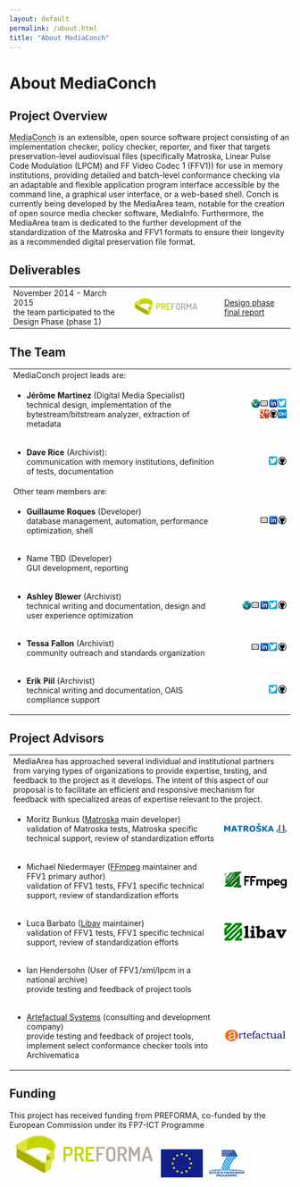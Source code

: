 ```yaml
---
layout: default
permalink: /about.html
title: "About MediaConch"
---
```


# About MediaConch

## Project Overview

<abbr title="Media CONformance CHecker">MediaConch</abbr> is an extensible, open source software project consisting of an implementation checker, policy checker, reporter, and fixer that targets preservation-level audiovisual files (specifically Matroska, Linear Pulse Code Modulation (LPCM) and FF Video Codec 1 (FFV1)) for use in memory institutions, providing detailed and batch-level conformance checking via an adaptable and flexible application program interface accessible by the command line, a graphical user interface, or a web-based shell. Conch is currently being developed by the MediaArea team, notable for the creation of open source media checker software, MediaInfo. Furthermore, the MediaArea team is dedicated to the further development of the standardization of the Matroska and FFV1 formats to ensure their longevity as a recommended digital preservation file format.


## Deliverables

<table>
<tr>
<td>
November 2014 - March 2015<br />
the team participated to the Design Phase (phase 1)
</td>
<td style="width:33%; vertical-align: middle;">
    <a href="http://www.preforma-project.eu"><img src="images/pfo_logo.png" width="80%" alt="PREFORMA logo"></a>
</td>
<td style="width:25%; vertical-align: middle;">
<a href="https://github.com/MediaArea/MediaConch/releases/tag/2015.03.14">Design phase<br /> final report</a>
</td>
</tr>
</table>

## The Team

<table>
  <tr>
    <td colspan="2">
    MediaConch project leads are:
    </td>
  </tr>
<tr>
  <td>
    <ul>
      <li><strong>Jérôme Martinez</strong> (Digital Media Specialist)<br/>
      technical design, implementation of the bytestream/bitstream analyzer, extraction of metadata</li>
    </ul>
  </td>
  <td style="width:25%;text-align:right;">
    <a href=""><img src="images/Website16.png" alt="Website"></a><a href="mailto:info@mediaarea.net"><img src="images/Email16.png" alt="E-mail"></a><a href="https://fr.linkedin.com/in/jermartinez"><img src="images/LinkedIn16.png" alt="LinkedIn"></a><a href="https://twitter.com/MediaArea_Net"><img src="images/Twitter16.png" alt="Twitter"></a><br/><a href="https://plus.google.com/u/0/+MediaAreaNetOfficial"><img src="images/GooglePlus16.png" alt="Google Plus"></a><a href="https://github.com/JeromeMartinez"><img src="images/GitHub16.png" alt="GitHub"></a><a href="https://www.openhub.net/accounts/JeromeMartinez"><img src="images/OpenHub16.png" alt="Open Hub"></a>
  </td>
</tr>

<tr>
  <td>
    <ul>
      <li><strong>Dave Rice</strong> (Archivist):<br/>
      communication with memory institutions, definition of tests, documentation</li>
    </ul>
  </td>
  <td style="width:25%;text-align:right;">
    <a href="https://twitter.com/dericed"><img src="images/Twitter16.png" alt="Twitter"></a><a href="https://github.com/dericed"><img src="images/GitHub16.png" alt="GitHub"></a>
  </td>
</tr>

<tr>
  <td colspan="2">
  Other team members are:
  </td>
</tr>
<tr>
  <td>
    <ul>
      <li><span style="font-weight: bold">Guillaume Roques</span> (Developer)<br/>
    database management, automation, performance optimization, shell</li>
    </ul>
  </td>
  <td style="width:25%;text-align:right;">
    <a href="mailto:info@mediaarea.net"><img src="images/Email16.png" alt="E-mail"></a><a href="https://fr.linkedin.com/pub/guillaume-roques/99/628/3a9/en"><img src="images/LinkedIn16.png" alt="LinkedIn"></a><a href="https://github.com/GuillaumeRoques"><img src="images/GitHub16.png" alt="GitHub"></a>
  </td>
</tr>
<tr>
  <td>
  <ul>
    <li>Name TBD (Developer)<br/>
    GUI development, reporting</li>
  </ul>
  </td>
  <td>
    <!-- links to go here when provided -->
  </td>
</tr>
<tr>
  <td>
    <ul>
      <li><strong>Ashley Blewer</strong> (Archivist)<br/>
    technical writing and documentation, design and user experience optimization</li>
    </ul>
  </td>
  <td style="width:25%;text-align:right;">
    <a href="http://www.ashleyblewer.com"><img src="images/Website16.png" alt="Website"></a><a href="mailto:ashley.blewer@gmail.com"><img src=" images/Email16.png" alt="E-mail"></a><a href="https://www.linkedin.com/in/ashleyblewer"><img src="images/LinkedIn16.png" alt="LinkedIn"></a><a href="https://twitter.com/ablwr"><img src="images/Twitter16.png" alt="Twitter"></a><a href="https://github.com/ablwr"><img src="images/GitHub16.png" alt="GitHub"></a>
  </td>
</tr>
<tr>
  <td>
    <ul>
      <li><strong>Tessa Fallon</strong> (Archivist)<br/>
      community outreach and standards organization</li>
    </ul>
  </td>
<td style="width:25%;text-align:right;">
  <a href="mailto:tessa.fallon@gmail.com"><img src="images/Email16.png" alt="E-mail"></a><a href="https://www.linkedin.com/pub/ashley-blewer/95/7a6/890"><img src="images/LinkedIn16.png" alt="LinkedIn"></a><a href="https://twitter.com/tessafallon"><img src="images/Twitter16.png" alt="Twitter"></a><a href="https://github.com/tessafallon"><img src="images/GitHub16.png" alt="GitHub"></a>
</td>
</tr>
<tr>
  <td>
    <ul>
      <li><strong>Erik Piil</strong> (Archivist)<br/>
    technical writing and documentation, OAIS compliance support</li>
    </ul>
  </td>
  <td style="width:25%;text-align:right;">
    <a href="https://twitter.com/e_piil"><img src="images/Twitter16.png" alt="Twitter"></a><a href="https://github.com/epiil"><img src="images/GitHub16.png" alt="GitHub"></a>
  </td>
</tr>
</table>


## Project Advisors

<table>
<tr>
<td colspan="2">
MediaArea has approached several individual and institutional partners from varying types of organizations to provide expertise, testing, and feedback to the project as it develops. The intent of this aspect of our proposal is to facilitate an efficient and responsive mechanism for feedback with specialized areas of expertise relevant to the project.
</td>
</tr>
<tr>
<td>
<ul>
  <li>Moritz Bunkus (<a href="http://www.matroska.org/">Matroska</a> main developer)<br/>
  validation of Matroska tests, Matroska specific technical support, review of standardization efforts</li>
</ul>
</td>
<td style="width:25%; vertical-align: middle;">
<a href="http://matroska.org"><img src="images/Matroska.png" width="100%" alt="Matroska"></a>
</td>
</tr>
<tr>
<td>
<ul>
  <li>Michael Niedermayer (<a href="https://www.ffmpeg.org/">FFmpeg</a> maintainer and FFV1 primary author)<br/>
  validation of FFV1 tests, FFV1 specific technical support, review of standardization efforts</li>
</ul>
</td>
<td style="width:25%; vertical-align: middle;">
<a href="https://www.ffmpeg.org"><img src="images/FFmpeg.png" width="100%" alt="FFmpeg"></a>
</td>
</tr>
<tr>
<td>
<ul>
  <li>Luca Barbato (<a href="https://libav.org/">Libav</a> maintainer)<br/>
  validation of FFV1 tests, FFV1 specific technical support, review of standardization efforts</li>
</ul>
</td>
<td style="width:25%; vertical-align: middle;">
<a href="http://libav.org"><img src="images/libav.png" width="100%" alt="Matroska"></a>
</td>
</tr>
<tr>
<td>
<ul>
  <li>Ian Hendersohn (User of FFV1/xml/lpcm in a national archive)<br/>
  provide testing and feedback of project tools</li>
</ul>
</td>
<td style="width:25%; vertical-align: middle;">
</td>
</tr>
<tr>
<td>
<ul>
  <li><a href="http://www.artefactual.com/">Artefactual Systems</a> (consulting and development company)<br />
  provide testing and feedback of project tools, implement select conformance checker tools into Archivematica</li>
</ul>
</td>
<td style="width:25%; vertical-align: middle;">
<a href="http://www.artefactual.com/"><img src="images/ArtefactualSystems.png" width="100%" alt="Artefactual Systems"></a>
</td>
</tr>
</table>


## Funding 

<p>This project has received funding from PREFORMA, co-funded by the European Commission under its FP7-ICT Programme<br/>
<img src="images/pfo_logo.png" alt="PREFORMA logo"> <img src="images/eu_logo.png" alt="European Commission logo"> <img src="images/ec_logo.png" alt="FP7-ICT Programme logo"></p>
